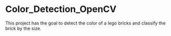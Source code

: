 # Color_Detection_OpenCV
This project has the goal to detect the color of a lego bricks and classify the
brick by the size.
